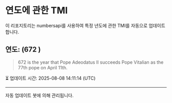 
# 연도에 관한 TMI

이 리포지토리는 numbersapi를 사용하여 특정 년도에 관한 TMI를 자동으로 업데이트합니다.

## 연도: (672 )
> 672 is the year that Pope Adeodatus II succeeds Pope Vitalian as the 77th pope on April 11th.

⏳ 업데이트 시간: 2025-08-08 14:11:14 (UTC)

---
자동 업데이트 봇에 의해 관리됩니다.
